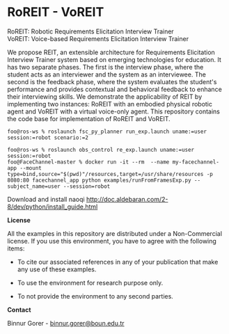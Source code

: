 # RoREIT - VoREIT
RoREIT: Robotic Requirements Elicitation Interview Trainer  
VoREIT: Voice-based Requirements Elicitation Interview Trainer  

We propose REIT, an extensible architecture for Requirements Elicitation Interview Trainer system based on emerging technologies for education. It has two separate phases. The first is the interview phase, where the student acts as an interviewer and the system as an interviewee. The second is the feedback phase, where the system evaluates the student's performance and provides contextual and behavioral feedback to enhance their interviewing skills. We demonstrate the applicability of REIT by implementing two instances: RoREIT with an embodied physical robotic agent and VoREIT with a virtual voice-only agent. This repository contains the code base for implementation of RoREIT and VoREIT.



```console
foo@ros-ws % roslaunch fsc_py_planner run_exp.launch uname:=user session:=robot scenario:=2
```

```console
foo@ros-ws % roslaunch obs_control re_exp.launch uname:=user session:=robot
foo@FaceChannel-master % docker run -it --rm  --name my-facechannel-app --mount type=bind,source="$(pwd)"/resources,target=/usr/share/resources -p 8080:80 facechannel_app python examples/runFromFramesExp.py --subject_name=user --session=robot
```

Download and install naoqi http://doc.aldebaran.com/2-8/dev/python/install_guide.html

**License**

All the examples in this repository are distributed under a Non-Commercial license. If you use this environment, you have to agree with the following items:

- To cite our associated references in any of your publication that make any use of these examples.

- To use the environment for research purpose only.

- To not provide the environment to any second parties.



**Contact**

Binnur Gorer - binnur.gorer@boun.edu.tr